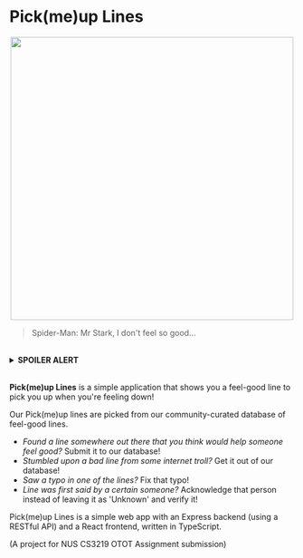 # Pick(me)up Lines
<p align="center">
  <img width="500" src="https://media.giphy.com/media/AiEr9b7sX5VKIoIvQL/giphy.gif">
</p>

>Spider-Man: Mr Stark, I don't feel so good...

<br />
<details><summary><b>SPOILER ALERT</b></summary>

<p align="center">
  <img width="500" src="https://media.giphy.com/media/XzkGfRsUweB9ouLEsE/source.gif">
</p>

Well maybe, Spider-man would've survived the snap if he heard something that would make him feel better!
</details>
<br />

**Pick(me)up Lines** is a simple application that shows you a feel-good line to pick you up when you're feeling down!

Our Pick(me)up lines are picked from our community-curated database of feel-good lines. 
- *Found a line somewhere out there that you think would help someone feel good?* Submit it to our database!
- *Stumbled upon a bad line from some internet troll?* Get it out of our database!
- *Saw a typo in one of the lines?* Fix that typo!
- *Line was first said by a certain someone?* Acknowledge that person instead of leaving it as 'Unknown' and verify it!

Pick(me)up Lines is a simple web app with an Express backend (using a RESTful API) and a React frontend, written in TypeScript.

(A project for NUS CS3219 OTOT Assignment submission)